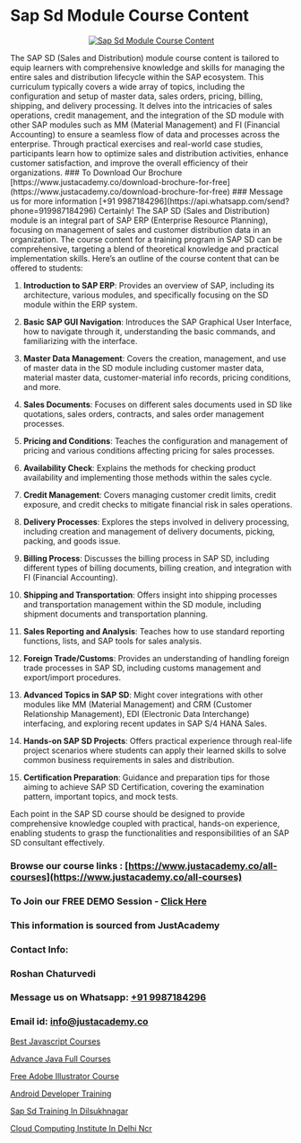 # Sap Sd Module Course Content

<p align="center">
  <a href="https://justacademy.co/course-detail/sap-sd-training">
    <img src="https://justacademy.co/storage2/course_image/1709713323_course_image.webp" alt="Sap Sd Module Course Content">
  </a>
</p>
The SAP SD (Sales and Distribution) module course content is tailored to equip learners with comprehensive knowledge and skills for managing the entire sales and distribution lifecycle within the SAP ecosystem. This curriculum typically covers a wide array of topics, including the configuration and setup of master data, sales orders, pricing, billing, shipping, and delivery processing. It delves into the intricacies of sales operations, credit management, and the integration of the SD module with other SAP modules such as MM (Material Management) and FI (Financial Accounting) to ensure a seamless flow of data and processes across the enterprise. Through practical exercises and real-world case studies, participants learn how to optimize sales and distribution activities, enhance customer satisfaction, and improve the overall efficiency of their organizations.
### To Download Our Brochure [https://www.justacademy.co/download-brochure-for-free](https://www.justacademy.co/download-brochure-for-free)
### Message us for more information [+91 9987184296](https://api.whatsapp.com/send?phone=919987184296)
Certainly! The SAP SD (Sales and Distribution) module is an integral part of SAP ERP (Enterprise Resource Planning), focusing on management of sales and customer distribution data in an organization. The course content for a training program in SAP SD can be comprehensive, targeting a blend of theoretical knowledge and practical implementation skills. Here’s an outline of the course content that can be offered to students:

1) **Introduction to SAP ERP**: Provides an overview of SAP, including its architecture, various modules, and specifically focusing on the SD module within the ERP system.

2) **Basic SAP GUI Navigation**: Introduces the SAP Graphical User Interface, how to navigate through it, understanding the basic commands, and familiarizing with the interface.

3) **Master Data Management**: Covers the creation, management, and use of master data in the SD module including customer master data, material master data, customer-material info records, pricing conditions, and more.

4) **Sales Documents**: Focuses on different sales documents used in SD like quotations, sales orders, contracts, and sales order management processes.

5) **Pricing and Conditions**: Teaches the configuration and management of pricing and various conditions affecting pricing for sales processes.

6) **Availability Check**: Explains the methods for checking product availability and implementing those methods within the sales cycle.

7) **Credit Management**: Covers managing customer credit limits, credit exposure, and credit checks to mitigate financial risk in sales operations.

8) **Delivery Processes**: Explores the steps involved in delivery processing, including creation and management of delivery documents, picking, packing, and goods issue.

9) **Billing Process**: Discusses the billing process in SAP SD, including different types of billing documents, billing creation, and integration with FI (Financial Accounting).

10) **Shipping and Transportation**: Offers insight into shipping processes and transportation management within the SD module, including shipment documents and transportation planning.

11) **Sales Reporting and Analysis**: Teaches how to use standard reporting functions, lists, and SAP tools for sales analysis.

12) **Foreign Trade/Customs**: Provides an understanding of handling foreign trade processes in SAP SD, including customs management and export/import procedures.

13) **Advanced Topics in SAP SD**: Might cover integrations with other modules like MM (Material Management) and CRM (Customer Relationship Management), EDI (Electronic Data Interchange) interfacing, and exploring recent updates in SAP S/4 HANA Sales.

14) **Hands-on SAP SD Projects**: Offers practical experience through real-life project scenarios where students can apply their learned skills to solve common business requirements in sales and distribution.

15) **Certification Preparation**: Guidance and preparation tips for those aiming to achieve SAP SD Certification, covering the examination pattern, important topics, and mock tests.

Each point in the SAP SD course should be designed to provide comprehensive knowledge coupled with practical, hands-on experience, enabling students to grasp the functionalities and responsibilities of an SAP SD consultant effectively.

### Browse our course links : [https://www.justacademy.co/all-courses](https://www.justacademy.co/all-courses) 
### To Join our FREE DEMO Session - [Click Here](https://www.justacademy.co/register-for-course-demo)


### This information is sourced from JustAcademy
### Contact Info:
### Roshan Chaturvedi
### Message us on Whatsapp: [+91 9987184296](https://api.whatsapp.com/send?phone=919987184296)
### Email id: [info@justacademy.co](mailto:info@justacademy.co)
                
[Best Javascript Courses](https://www.linkedin.com/pulse/best-javascript-courses-justacademy-thane-etkgc?trackingId=N69qpQh6nPGmhdI8uI1Ahg%3D%3D&lipi=urn%3Ali%3Apage%3Ad_flagship3_company_admin%3BtWGDFb3%2BTIWrNJLdiT%2FfMQ%3D%3D)

[Advance Java Full Courses](https://www.linkedin.com/pulse/advance-java-full-courses-justacademy-berlin-wwzlc?trackingId=kAsnHggC%2BKBl%2BBUHODNGIA%3D%3D&lipi=urn%3Ali%3Apage%3Ad_flagship3_company_admin%3B9LRf%2B9vgRJ%2BRyqfmHudhjA%3D%3D)

[Free Adobe Illustrator Course](https://medium.com/@kumarishimmi99/free-adobe-illustrator-course-1322dab0ba24)

[Android Developer Training](https://medium.com/@prempja40/android-developer-training-89771576ed79)

[Sap Sd Training In Dilsukhnagar](https://justacademyin.github.io/justacademy/sap-sd-training-in-dilsukhnagar)

[Cloud Computing Institute In Delhi Ncr](https://justacademyin.github.io/justacademy/cloud-computing-institute-in-delhi-ncr)

